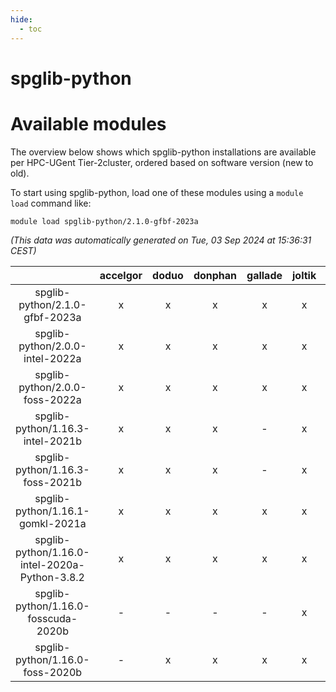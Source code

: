```yaml
---
hide:
  - toc
---
```


spglib-python
=============

# Available modules


The overview below shows which spglib-python installations are available per HPC-UGent Tier-2cluster, ordered based on software version (new to old).

To start using spglib-python, load one of these modules using a `module load` command like:

```shell
module load spglib-python/2.1.0-gfbf-2023a
```

*(This data was automatically generated on Tue, 03 Sep 2024 at 15:36:31 CEST)*  

| |accelgor|doduo|donphan|gallade|joltik|shinx|skitty|
| :---: | :---: | :---: | :---: | :---: | :---: | :---: | :---: |
|spglib-python/2.1.0-gfbf-2023a|x|x|x|x|x|x|x|
|spglib-python/2.0.0-intel-2022a|x|x|x|x|x|-|x|
|spglib-python/2.0.0-foss-2022a|x|x|x|x|x|-|x|
|spglib-python/1.16.3-intel-2021b|x|x|x|-|x|-|x|
|spglib-python/1.16.3-foss-2021b|x|x|x|-|x|-|x|
|spglib-python/1.16.1-gomkl-2021a|x|x|x|x|x|-|x|
|spglib-python/1.16.0-intel-2020a-Python-3.8.2|x|x|x|x|x|-|x|
|spglib-python/1.16.0-fosscuda-2020b|-|-|-|-|x|-|-|
|spglib-python/1.16.0-foss-2020b|-|x|x|x|x|-|x|
